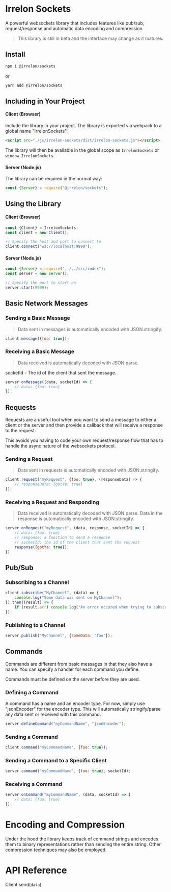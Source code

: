 # Irrelon Sockets
A powerful websockets library that includes features like pub/sub,
request/response and automatic data encoding and compression.

> This library is still in beta and the interface may change as it matures.

## Install
```bash
npm i @irrelon/sockets
```

or

```bash
yarn add @irrelon/sockets
```

## Including in Your Project

#### Client (Browser)
Include the library in your project. The library is exported
via webpack to a global name "IrrelonSockets".

```html
<script src="./js/irrelon-sockets/dist/irrelon-sockets.js"></script>
```

The library will then be available in the global scope as
`IrrelonSockets` or `window.IrrelonSockets`.

#### Server (Node.js)
The library can be required in the normal way:

```js
const {Server} = require("@irrelon/sockets");
```

## Using the Library

#### Client (Browser)
```js
const {Client} = IrrelonSockets;
const client = new Client();

// Specify the host and port to connect to
client.connect("ws://localhost:9999");
```

#### Server (Node.js)
```js
const {Server} = require("../../src/index");
const server = new Server();

// Specify the port to start on
server.start(9999);
```

## Basic Network Messages
### Sending a Basic Message
> Data sent in messages is automatically encoded with JSON.stringify.

```js
client.message({foo: true});
```

### Receiving a Basic Message
> Data received is automatically decoded with JSON.parse.

socketId - The id of the client that sent the message.
 
```js
server.onMessage((data, socketId) => {
    // data: {foo: true}
});
```

## Requests
Requests are a useful tool when you want to send a message to either a client
or the server and then provide a callback that will receive a response to the
request.

This avoids you having to code your own request/response flow that has to handle
the async nature of the websockets protocol.

### Sending a Request
> Data sent in requests is automatically encoded with JSON.stringify.
>
```js
client.request("myRequest", {foo: true}, (responseData) => {
    // responseData: {gotYa: true}
});
```

### Receiving a Request and Responding
> Data received is automatically decoded with JSON.parse. Data in the response
is automatically encoded with JSON.stringify.

```js
server.onRequest("myRequest", (data, response, socketId) => {
    // data: {foo: true}
    // response: a function to send a response
    // socketId: the id of the client that sent the request
    response({gotYa: true});
})
```

## Pub/Sub

### Subscribing to a Channel
```js
client.subscribe("MyChannel", (data) => {
    console.log("Some data was sent on MyChannel");
}).then((result) => {
    if (result.err) console.log("An error occured when trying to subscribe!");
});
```

### Publishing to a Channel
```js
server.publish("MyChannel", {someData: "foo"});
```

## Commands
Commands are different from basic messages in that they also have a name.
You can specify a handler for each command you define.

Commands must be defined on the server before they are used.

### Defining a Command
A command has a name and an encoder type. For now, simply use "jsonEncoder"
for the encoder type. This will automatically stringify/parse any data sent
or received with this command.

```js
server.defineCommand("myCommandName", "jsonEncoder");
```

### Sending a Command
```js
client.command("myCommandName", {foo: true});
```

### Sending a Command to a Specific Client
```js
server.command("myCommandName", {foo: true}, socketId);
```

### Receiving a Command
```js
server.onCommand("myCommandName", (data, socketId) => {
    // data: {foo: true}
});
```

# Encoding and Compression
Under the hood the library keeps track of command strings and encodes
them to binary representations rather than sending the entire string.
Other compression techniques may also be employed.

# API Reference
Client.send(`data`)
